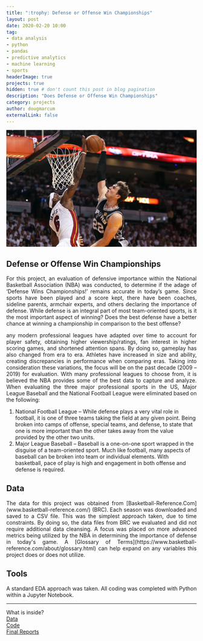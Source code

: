 ```yaml
---
title: ":trophy: Defense or Offense Win Championships"
layout: post
date: 2020-02-20 10:00
tag: 
- data analysis
- python
- pandas
- predictive analytics
- machine learning
- sports
headerImage: true
projects: true
hidden: true # don't count this post in blog pagination
description: "Does Defense or Offense Win Championships"
category: projects
author: dougmarcum
externalLink: false
---
```


![Screenshot](/assets/images/block.jpg)

## Defense or Offense Win Championships   
<p align="justify">For this project, an evaluation of defensive importance within the National Basketball Association (NBA) was conducted, to determine if the adage of ‘Defense Wins Championships!’ remains accurate in today’s game. Since sports have been played and a score kept, there have been coaches, sideline parents, armchair experts, and others declaring the importance of defense. While defense is an integral part of most team-oriented sports, is it the most important aspect of winning? Does the best defense have a better chance at winning a championship in comparison to the best offense?</p>  

<p align="justify">any modern professional leagues have adapted over time to account for player safety, obtaining higher viewership/ratings, fan interest in higher scoring games, and shortened attention spans. By doing so, gameplay has also changed from era to era. Athletes have increased in size and ability, creating discrepancies in performance when comparing eras. Taking into consideration these variations, the focus will be on the past decade (2009 – 2019) for evaluation. With many professional leagues to choose from, it is believed the NBA provides some of the best data to capture and analyze. When evaluating the three major professional sports in the US, Major League Baseball and the National Football League were eliminated based on the following:</p>    

  1.	National Football League – While defense plays a very vital role in football, it is one of three teams taking the field at any given point. 
  Being broken into camps of offense, special teams, and defense, to state that one is more important than the other takes away from the value provided by 
  the other two units.  
  2.	Major League Baseball – Baseball is a one-on-one sport wrapped in the disguise of a team-oriented sport. Much like football, many aspects of baseball can 
  be broken into team or individual elements. With basketball, pace of play is high and engagement in both offense and defense is required.  

## Data
<p align="justify">The data for this project was obtained from [Basketball-Reference.Com](www.basketball-reference.com/) (BRC). Each season was downloaded and saved to a CSV file. This was the simplest approach taken, due to time constraints. By doing so, the data files from BRC we evaluated and did not require additional data cleansing. A focus was placed on more advanced metrics being utilized by the NBA in determining the importance of defense in today's game. A [Glossary of Terms](https://www.basketball-reference.com/about/glossary.html) can help expand on any variables this project does or does not utilize.</p>  

## Tools
<p align="justify">A standard EDA approach was taken. All coding was completed with Python within a Jupyter Notebook.</p>  

---

What is inside?   
[Data](https://github.com/MarcumDoug/Defense_Or_Offense_Win_Championships/tree/master/Data)  
[Code](https://github.com/MarcumDoug/Defense_Or_Offense_Win_Championships/tree/master/Code)   
[Final Reports](https://github.com/MarcumDoug/Defense_Or_Offense_Win_Championships/tree/master/Reports)
